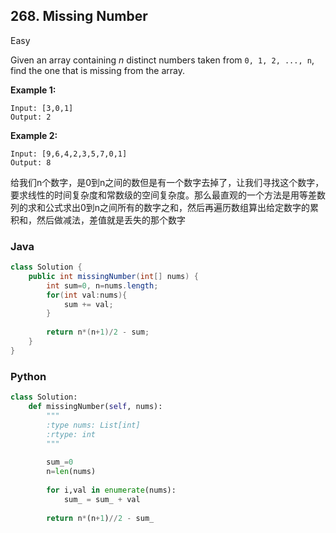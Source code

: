 ## 268. Missing Number

Easy

Given an array containing *n* distinct numbers taken from `0, 1, 2, ..., n`, find the one that is missing from the array.

**Example 1:**

```
Input: [3,0,1]
Output: 2
```

**Example 2:**

```
Input: [9,6,4,2,3,5,7,0,1]
Output: 8
```
给我们n个数字，是0到n之间的数但是有一个数字去掉了，让我们寻找这个数字，要求线性的时间复杂度和常数级的空间复杂度。那么最直观的一个方法是用等差数列的求和公式求出0到n之间所有的数字之和，然后再遍历数组算出给定数字的累积和，然后做减法，差值就是丢失的那个数字

### Java

````java
class Solution {
    public int missingNumber(int[] nums) {
        int sum=0, n=nums.length;
        for(int val:nums){
            sum += val;
        }
        
        return n*(n+1)/2 - sum;
    }
}
````

### Python

````python
class Solution:
    def missingNumber(self, nums):
        """
        :type nums: List[int]
        :rtype: int
        """
        
        sum_=0
        n=len(nums)
        
        for i,val in enumerate(nums):
            sum_ = sum_ + val
        
        return n*(n+1)//2 - sum_
            
````